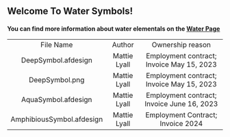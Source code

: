 <h2>Welcome To Water Symbols!</td>
<br/>
<h4> You can find more information about water elementals on the <a href="https://github.com/austinBailey5624/MonsterMaster/wiki/Element:Water">Water Page</a></td>
<br/>
<div align="center">
<table>
<tr>
    <td align="center">File Name</td>
    <td align="center">Author</td>
    <td align="center">Ownership reason</td>
</tr>
<tr>
    <td align="center">DeepSymbol.afdesign</td>
    <td align="center">Mattie Lyall</td>
    <td align="center">Employment contract; Invoice May 15, 2023</td>
</tr>
<tr>
    <td align="center">DeepSymbol.png</td>
    <td align="center">Mattie Lyall</td>
    <td align="center">Employment contract; Invoice May 15, 2023</td>
</tr>
<tr>
    <td align="center">AquaSymbol.afdesign</td>
    <td align="center">Mattie Lyall</td>
    <td align="center">Employment contract; Invoice June 16, 2023</td>
</tr>
<tr>
    <td align="center">AmphibiousSymbol.afdesign</td>
    <td align="center">Mattie Lyall</td>
    <td align="center">Employment Contract; Invoice 2024</td>
</tr>
</table>
</div>
